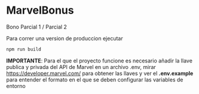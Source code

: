 # MarvelBonus
Bono Parcial 1 / Parcial 2

Para correr una version de produccion ejecutar
```bash
npm run build
```
**IMPORTANTE**: Para el que el proyecto funcione es necesario añadir la llave publica y privada del API de Marvel en un archivo .env, mirar https://developer.marvel.com/
para obtener las llaves y ver el **.env.example** para entender el formato en el que se deben configurar las variables de entorno
